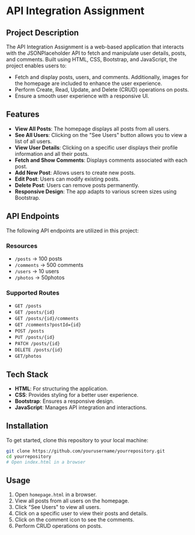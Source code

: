 # API Integration Assignment

## Project Description

The API Integration Assignment is a web-based application that interacts with the JSONPlaceholder API to fetch and manipulate user details, posts, and comments. Built using HTML, CSS, Bootstrap, and JavaScript, the project enables users to:

- Fetch and display posts, users, and comments. Additionally, images for the homepage are included to enhance the user experience.
- Perform Create, Read, Update, and Delete (CRUD) operations on posts.
- Ensure a smooth user experience with a responsive UI.

## Features

- **View All Posts**: The homepage displays all posts from all users.
- **See All Users**: Clicking on the "See Users" button allows you to view a list of all users.
- **View User Details**: Clicking on a specific user displays their profile information and all their posts.
- **Fetch and Show Comments**: Displays comments associated with each post.
- **Add New Post**: Allows users to create new posts.
- **Edit Post**: Users can modify existing posts.
- **Delete Post**: Users can remove posts permanently.
- **Responsive Design**: The app adapts to various screen sizes using Bootstrap.

## API Endpoints

The following API endpoints are utilized in this project:

### Resources

- `/posts` → 100 posts
- `/comments` → 500 comments
- `/users` → 10 users
- `/photos` → 50photos

### Supported Routes

- `GET /posts`
- `GET /posts/{id}`
- `GET /posts/{id}/comments`
- `GET /comments?postId={id}`
- `POST /posts`
- `PUT /posts/{id}`
- `PATCH /posts/{id}`
- `DELETE /posts/{id}`
- `GET/photos`

## Tech Stack

- **HTML**: For structuring the application.
- **CSS**: Provides styling for a better user experience.
- **Bootstrap**: Ensures a responsive design.
- **JavaScript**: Manages API integration and interactions.

## Installation

To get started, clone this repository to your local machine:

```bash
git clone https://github.com/yourusername/yourrepository.git
cd yourrepository
# Open index.html in a browser
```

## Usage

1. Open `homepage.html` in a browser.
2. View all posts from all users on the homepage.
3. Click "See Users" to view all users.
4. Click on a specific user to view their posts and details.
5. Click on the comment icon to see the comments.
6. Perform CRUD operations on posts.

